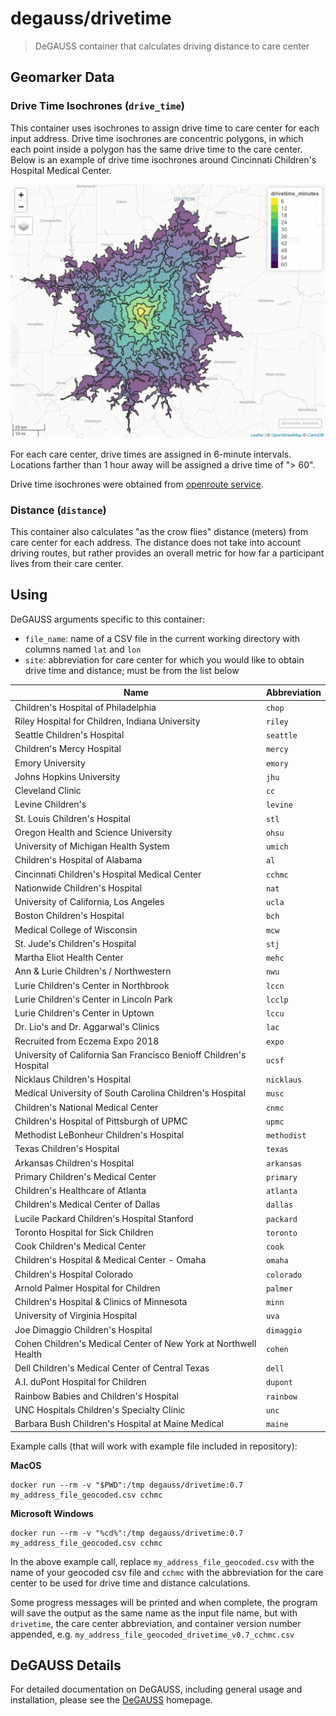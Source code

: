 # degauss/drivetime

> DeGAUSS container that calculates driving distance to care center

## Geomarker Data

### Drive Time Isochrones (`drive_time`)

This container uses isochrones to assign drive time to care center for each input address.  Drive time isochrones are concentric polygons, in which each point inside a polygon has the same drive time to the care center. Below is an example of drive time isochrones around Cincinnati Children's Hospital Medical Center.

![](figs/cchmc_isochrones_fig.png)

For each care center, drive times are assigned in 6-minute intervals.  Locations farther than 1 hour away will be assigned a drive time of "> 60".

Drive time isochrones were obtained from [openroute service](https://maps.openrouteservice.org/reach?n1=38.393339&n2=-95.339355&n3=5&b=0&i=0&j1=30&j2=15&k1=en-US&k2=km).

### Distance (`distance`)

This container also calculates "as the crow flies" distance (meters) from care center for each address. The distance does not take into account driving routes, but rather provides an overall metric for how far a participant lives from their care center.

## Using

DeGAUSS arguments specific to this container:

- `file_name`: name of a CSV file in the current working directory with columns named `lat` and `lon`
- `site`: abbreviation for care center for which you would like to obtain drive time and distance; must be from the list below

| **Name** |  **Abbreviation** |
|--------------------|-------------------|
Children's Hospital of Philadelphia | `chop` 
Riley Hospital for Children, Indiana University | `riley`
Seattle Children's Hospital | `seattle`
Children's Mercy Hospital | `mercy`
Emory University | `emory`
Johns Hopkins University | `jhu`
Cleveland Clinic | `cc`
Levine Children's | `levine`
St. Louis Children's Hospital | `stl`
Oregon Health and Science University | `ohsu`
University of Michigan Health System | `umich`
Children's Hospital of Alabama | `al`
Cincinnati Children's Hospital Medical Center | `cchmc`
Nationwide Children's Hospital | `nat`
University of California, Los Angeles | `ucla`
Boston Children's Hospital | `bch`
Medical College of Wisconsin | `mcw`
St. Jude's Children's Hospital | `stj`
Martha Eliot Health Center | `mehc`
Ann & Lurie Children's / Northwestern | `nwu`
Lurie Children's Center in Northbrook | `lccn`
Lurie Children's Center in Lincoln Park | `lcclp`
Lurie Children's Center in Uptown | `lccu`
Dr. Lio's and Dr. Aggarwal's Clinics | `lac`
Recruited from Eczema Expo 2018 | `expo`
University of California San Francisco Benioff Children's Hospital | `ucsf`
Nicklaus Children's Hospital |	`nicklaus`
Medical University of South Carolina Children's Hospital	| `musc`
Children's National Medical Center	| `cnmc`
Children's Hospital of Pittsburgh of UPMC	| `upmc`
Methodist LeBonheur Children's Hospital	| `methodist`
Texas Children's Hospital	| `texas`
Arkansas Children's Hospital	| `arkansas`
Primary Children's Medical Center	| `primary`
Children's Healthcare of Atlanta	| `atlanta`
Children's Medical Center of Dallas	| `dallas`
Lucile Packard Children's Hospital Stanford	| `packard`
Toronto Hospital for Sick Children	| `toronto`
Cook Children's Medical Center	| `cook`
Children's Hospital & Medical Center - Omaha	| `omaha`
Children's Hospital Colorado	| `colorado`
Arnold Palmer Hospital for Children	| `palmer`
Children's Hospital & Clinics of Minnesota	| `minn`
University of Virginia Hospital	| `uva`
Joe Dimaggio Children's Hospital	| `dimaggio`
Cohen Children's Medical Center of New York at Northwell Health	| `cohen`
Dell Children's Medical Center of Central Texas	| `dell`
A.I. duPont Hospital for Children	| `dupont`
Rainbow Babies and Children's Hospital	| `rainbow`
UNC Hospitals Children's Specialty Clinic	| `unc`
Barbara Bush Children's Hospital at Maine Medical	| `maine`

Example calls (that will work with example file included in repository):

**MacOS**

```
docker run --rm -v "$PWD":/tmp degauss/drivetime:0.7 my_address_file_geocoded.csv cchmc
```

**Microsoft Windows**

```
docker run --rm -v "%cd%":/tmp degauss/drivetime:0.7 my_address_file_geocoded.csv cchmc
```

In the above example call, replace `my_address_file_geocoded.csv` with the name of your geocoded csv file and `cchmc` with the abbreviation for the care center to be used for drive time and distance calculations.

Some progress messages will be printed and when complete, the program will save the output as the same name as the input file name, but with `drivetime`, the care center abbreviation, and container version number appended, e.g. `my_address_file_geocoded_drivetime_v0.7_cchmc.csv`

## DeGAUSS Details

For detailed documentation on DeGAUSS, including general usage and installation, please see the [DeGAUSS](https://degauss.org) homepage.
